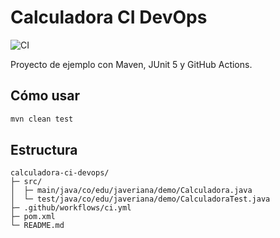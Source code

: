 # Calculadora CI DevOps

![CI](https://github.com/sebasve0810/calculadora-ci-devops/actions/workflows/ci.yml/badge.svg)

Proyecto de ejemplo con Maven, JUnit 5 y GitHub Actions.

## Cómo usar

```bash
mvn clean test
```

## Estructura
```
calculadora-ci-devops/
├─ src/
│  ├─ main/java/co/edu/javeriana/demo/Calculadora.java
│  └─ test/java/co/edu/javeriana/demo/CalculadoraTest.java
├─ .github/workflows/ci.yml
├─ pom.xml
└─ README.md
```
